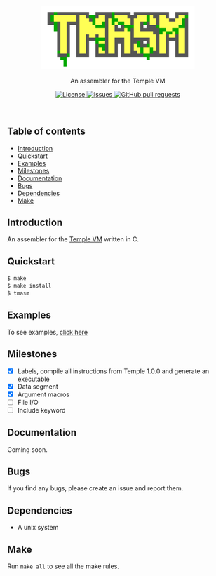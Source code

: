 <p align="center">
	<img width="350px" src="res/logo.png"/>
	<p align="center">An assembler for the Temple VM</p>
</p>
<p align="center">
	<a href="./LICENSE">
		<img alt="License" src="https://img.shields.io/badge/license-GPL-blue?color=7aca00"/>
	</a>
	<a href="https://github.com/Temple-VM/tmasm/issues">
		<img alt="Issues" src="https://img.shields.io/github/issues/Temple-VM/tmasm?color=0088ff"/>
	</a>
	<a href="https://github.com/Temple-VM/tmasm/pulls">
		<img alt="GitHub pull requests" src="https://img.shields.io/github/issues-pr/Temple-VM/tmasm?color=0088ff"/>
	</a>
	<br><br><br>
</p>

## Table of contents
* [Introduction](#introduction)
* [Quickstart](#quickstart)
* [Examples](#examples)
* [Milestones](#Milestones)
* [Documentation](#documentation)
* [Bugs](#bugs)
* [Dependencies](#dependencies)
* [Make](#make)

## Introduction
An assembler for the [Temple VM](https://github.com/Temple-VM/temple) written in C.

## Quickstart
```sh
$ make
$ make install
$ tmasm
```

## Examples
To see examples, [click here](https://github.com/Temple-VM/examples)

## Milestones
- [X] Labels, compile all instructions from Temple 1.0.0 and generate an executable
- [X] Data segment
- [X] Argument macros
- [ ] File I/O
- [ ] Include keyword

## Documentation
Coming soon.

## Bugs
If you find any bugs, please create an issue and report them.

## Dependencies
- A unix system

## Make
Run `make all` to see all the make rules.
